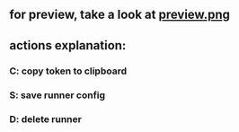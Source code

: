 ## for preview, take a look at [preview.png](https://github.com/eternalmangekyo022/ws2024-p2-p1/tree/main/preview.png)

## actions explanation:
### C: copy token to clipboard
### S: save runner config
### D: delete runner
